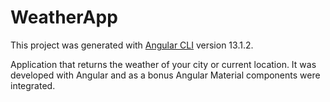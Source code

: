 # WeatherApp

This project was generated with [Angular CLI](https://github.com/angular/angular-cli) version 13.1.2.

Application that returns the weather of your city or current location. 
It was developed with Angular and as a bonus Angular Material components were integrated.
